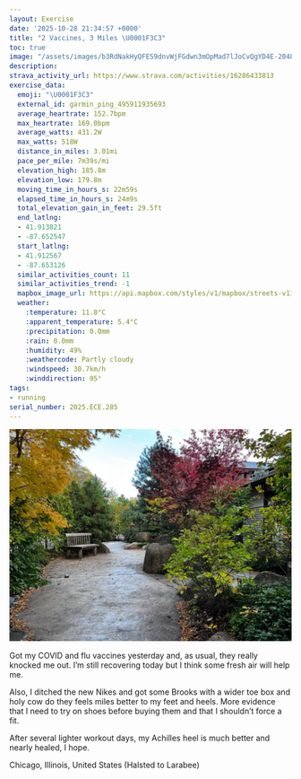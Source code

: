 ```yaml
---
layout: Exercise
date: '2025-10-28 21:34:57 +0000'
title: "2 Vaccines, 3 Miles \U0001F3C3"
toc: true
image: "/assets/images/b3RdNakHyQFES9dnvWjFGdwn3mOpMad7lJoCvQgYD4E-2048x1536.jpg.jpeg"
description:
strava_activity_url: https://www.strava.com/activities/16286433813
exercise_data:
  emoji: "\U0001F3C3"
  external_id: garmin_ping_495911935693
  average_heartrate: 152.7bpm
  max_heartrate: 169.0bpm
  average_watts: 431.2W
  max_watts: 518W
  distance_in_miles: 3.01mi
  pace_per_mile: 7m39s/mi
  elevation_high: 185.8m
  elevation_low: 179.8m
  moving_time_in_hours_s: 22m59s
  elapsed_time_in_hours_s: 24m9s
  total_elevation_gain_in_feet: 29.5ft
  end_latlng:
  - 41.913821
  - -87.652547
  start_latlng:
  - 41.912567
  - -87.653126
  similar_activities_count: 11
  similar_activities_trend: -1
  mapbox_image_url: https://api.mapbox.com/styles/v1/mapbox/streets-v11/static/path-5+787af2-1.0(ghy~Fdl~uOF%7B%40C%5DAqDGyA%3FsDEy%40JeBAkBEs%40BuAGmA%40WAiBBiBI_D%3FwBBo%40AIC%3FWD%7DAFKEAEKyDBcB%3Fc%40GoAGs%40%40a%40C_%40CiBBsBMkAA_BEs%40%40%7DCC%7BA%40uAIwAD%7D%40%3FcAGuCFk%40Bs%40GqA%3F%5DMw%40Jg%40Bo%40Fi%40Cy%40Kq%40EKOEm%40BQF%7B%40h%40QD%5B%3Fm%40Ho%40Pm%40ZQDEAUWWBEASUIAi%40Zc%40d%40a%40DQEgACWDIL%5DRe%40FMFGJK%60%40IHSFc%40CQIWSKU%40QFMf%40URUR%5BBCDBZVJBb%40K%5C%40NCZs%40~Aw%40FK%40MKe%40EcAFiAE_%40%40EDEj%40Qj%40%40TH%60AQJ%40DBXlALz%40%3FPKn%40%3FZf%40f%40FJBv%40NNJRJh%40%5C%60ANdANt%40Nh%40Hf%40Nb%40LZJDPA%5CI%60%40CZDBBDLA%7CGJ~DAfBF%60ACdADx%40A~%40Dh%40Ex%40BNN%60%40D%60%40%3FhBAv%40%40VC%7C%40%40dBGr%40BF%40XAhBHhCDZhBAFD%40FCpADhAD%5CEbBDzGCp%40%3FZHdAEzBDn%40%40bBDv%40EfA%3FbBA%5EBx%40At%40%40V),pin-s-s+e5b22e(-87.65139,41.9138),pin-s-f+89ae00(-87.65063,41.91386000000006)/auto/800x800?access_token=pk.eyJ1Ijoiam9zaGJlY2ttYW4iLCJhIjoiY205eWR2aDd1MWZ6djJrbXc4a3M0bWZleiJ9.XiG9OWkNcZk2QzjJbxLB4A
  weather:
    :temperature: 11.8°C
    :apparent_temperature: 5.4°C
    :precipitation: 0.0mm
    :rain: 0.0mm
    :humidity: 49%
    :weathercode: Partly cloudy
    :windspeed: 30.7km/h
    :winddirection: 95°
tags:
- running
serial_number: 2025.ECE.285
---
```

![2 Vaccines, 3 Miles](/assets/images/b3RdNakHyQFES9dnvWjFGdwn3mOpMad7lJoCvQgYD4E-2048x1536.jpg.jpeg)

Got my COVID and flu vaccines yesterday and, as usual, they really knocked me out. I’m still recovering today but I think some fresh air will help me. 

Also, I ditched the new Nikes and got some Brooks with a wider toe box and holy cow do they feels miles better to my feet and heels. More evidence that I need to try on shoes before buying them and that I shouldn’t force a fit. 

After several lighter workout days, my Achilles heel is much better and nearly healed, I hope.

Chicago, Illinois, United States (Halsted to Larabee)

